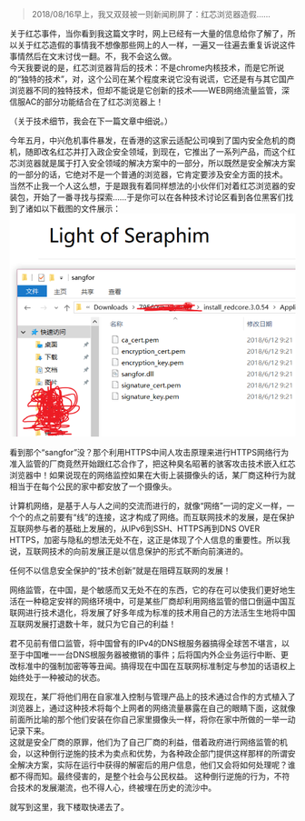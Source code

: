 [TITLE]:安全厂商原罪
[TAGS]:随笔

> 2018/08/16早上，我又双叕被一则新闻刷屏了：红芯浏览器造假……

关于红芯事件，当你看到我这篇文字时，网上已经有一大量的信息给你了解了，所以关于红芯造假的事情我不想像那些网上的人一样，一遍又一往遍去重复诉说这件事情然后在文末讨伐一翻。不，我不会这么做。  
今天我要说的是，红芯浏览器背后的技术：不是chrome内核技术，而是它所说的“独特的技术”，对，这个公司在某个程度来说它没有说谎，它还是有与其它国产浏览器不同的独特技术，但却不能说是它创新的技术——WEB网络流量监管，深信服AC的部分功能结合在了红芯浏览器上！

（关于技术细节，我会在下一篇文章中细说。）

今年五月，中兴危机事件暴发，在香港的这家云适配公司嗅到了国内安全危机的商机，随即改名红芯并打入政企安全领域，到现在，它推出了一系列产品，而这个红芯浏览器就是属于打入安全领域的解决方案中的一部分，所以既然是安全解决方案的一部分的话，它绝对不是一个普通的浏览器，它肯定要涉及安全方面的技术。  
当然不止我一个人这么想，于是跟我有着同样想法的小伙伴们对着红芯浏览器的安装包，开始了一番寻找与探索……于是你可以在各种技术讨论区看到各位黑客们找到了诸如以下截图的文件展示：  
![sangfor](./img/pic/2018-08-16_23-00-24.png)

看到那个“sangfor”没？那个利用HTTPS中间人攻击原理来进行HTTPS网络行为准入监管的厂商竟然开始跟红芯合作了，把这种臭名昭著的骇客攻击技术嵌入红芯浏览器中！如果说现在的网络监控如果在大街上装摄像头的话，某厂商这种行为就相当于在每个公民的家中都安放了一个摄像头。

计算机网络，是基于人与人之间的交流而进行的，就像“网络”一词的定义一样，一个个的点之前要有“线”的连接，这才构成了网络。而互联网技术的发展，是在保护互联网参与者的基础上发展的，从IPv6到SSH、HTTPS再到DNS OVER HTTPS，加密与隐私的想法无处不在，这正是体现了个人信息的重要性。所以我说，互联网技术的向前发展正是以信息保护的形式不断向前演进的。

任何不以信息安全保护的“技术创新”就是在阻碍互联网的发展！

网络监管，在中国，是个敏感而又无处不在的东西，它的存在可以使我们更好地生活在一种稳定安祥的网络环境中，可是某些厂商却利用网络监管的借口倒逼中国互联网进行技术退化，将发展了好多年成为标准的技术用自己的方法活生生地将中国互联网发展打退数十年，就只为它自己的利益！

君不见前有借口监管，将中国曾有的IPv4的DNS根服务器搞得全球苦不堪言，以至于中国唯一一台DNS根服务器被撤销的事件；后将国内外企业务运行中断、更改标准中的强制加密等等丑闻。搞得现在中国在互联网标准制定与参加的话语权上始终处于一种被动的状态。

观现在，某厂将他们用在自家准入控制与管理产品上的技术通过合作的方式植入了浏览器上，通过这种技术将每个上网者的网络流量暴露在自己的眼睛下面，这就像前面所比喻的那个他们安装在你自己家里摄像头一样，将你在家中所做的一举一动记录下来。  
这就是安全厂商的原罪，他们为了自己厂商的利益，借着政府进行网络监管的机会，以这种倒行逆施的技术为卖点和优势，为各种政企部门提供这样那样的所谓安全解决方案，实际在运行中获得的解密后的用户信息，他们又会将如何处理呢？谁都不得而知。最终侵害的，是整个社会与公民权益。
这种倒行逆施的行为，不符合技术的发展潮流，也不得人心，终被埋在历史的流沙中。

就写到这里，我下楼取快递去了。